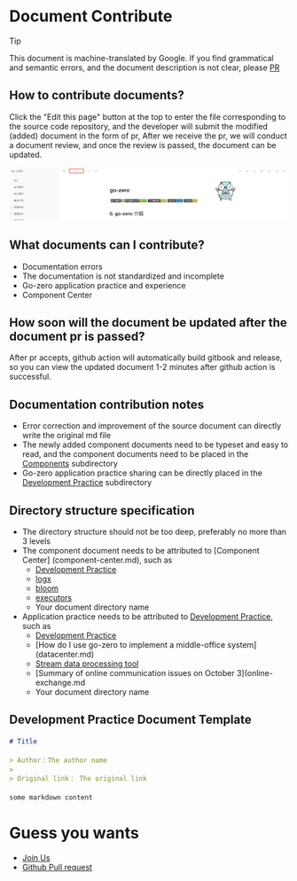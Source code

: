 # Document Contribute
> [!TIP]
> This document is machine-translated by Google. If you find grammatical and semantic errors, and the document description is not clear, please [PR](doc-contibute.md)

## How to contribute documents?
Click the "Edit this page" button at the top to enter the file corresponding to the source code repository, and the developer will submit the modified (added) document in the form of pr,
After we receive the pr, we will conduct a document review, and once the review is passed, the document can be updated.

![doc-edit](./resource/doc-edit.png)

## What documents can I contribute?
* Documentation errors
* The documentation is not standardized and incomplete
* Go-zero application practice and experience
* Component Center

## How soon will the document be updated after the document pr is passed?
After pr accepts, github action will automatically build gitbook and release, so you can view the updated document 1-2 minutes after github action is successful.

## Documentation contribution notes
* Error correction and improvement of the source document can directly write the original md file
* The newly added component documents need to be typeset and easy to read, and the component documents need to be placed in the [Components](component-center.md) subdirectory
* Go-zero application practice sharing can be directly placed in the [Development Practice](practise.md) subdirectory

## Directory structure specification
* The directory structure should not be too deep, preferably no more than 3 levels
* The component document needs to be attributed to [Component Center] (component-center.md), such as
   * [Development Practice](practise.md)
   * [logx](logx.md)
   * [bloom](bloom.md)
   * [executors](executors.md)
   * Your document directory name
* Application practice needs to be attributed to [Development Practice](practise.md), such as
   * [Development Practice](practise.md)
   * [How do I use go-zero to implement a middle-office system] (datacenter.md)
   * [Stream data processing tool](stream.md)
   * [Summary of online communication issues on October 3](online-exchange.md
   * Your document directory name

## Development Practice Document Template
  ```markdown
  # Title
  
  > Author：The author name
  >
  > Original link： The original link
  
  some markdown content
  ```

# Guess you wants
* [Join Us](join-us.md)
* [Github Pull request](https://docs.github.com/en/github/collaborating-with-issues-and-pull-requests/proposing-changes-to-your-work-with-pull-requests)

